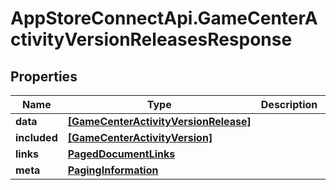 # AppStoreConnectApi.GameCenterActivityVersionReleasesResponse

## Properties

Name | Type | Description | Notes
------------ | ------------- | ------------- | -------------
**data** | [**[GameCenterActivityVersionRelease]**](GameCenterActivityVersionRelease.md) |  | 
**included** | [**[GameCenterActivityVersion]**](GameCenterActivityVersion.md) |  | [optional] 
**links** | [**PagedDocumentLinks**](PagedDocumentLinks.md) |  | 
**meta** | [**PagingInformation**](PagingInformation.md) |  | [optional] 


